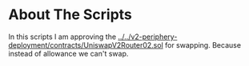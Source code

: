 # About The Scripts

In this scripts I am approving the [../../v2-periphery-deployment/contracts/UniswapV2Router02.sol](UniswapV2Router02) for swapping. Because instead of allowance we can't swap.